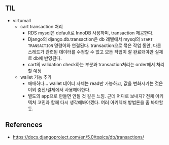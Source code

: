 ## TIL
- virtumall
    - cart transaction 처리
        - RDS mysql은 default로 InnoDB 사용하며, transaction 제공한다. 
        - Django의 django.db.transaction은 db 레벨에서 mysql의 `START TRANSACTION` 명령어와 연결된다. transaction으로 묶은 작업 동안, 다른 스레드가 관련된 데이터를 수정할 수 없고 모든 작업이 잘 완료돼야만 실제로 db에 반영된다. 
        - cart의 validation check하는 부분과 transaction처리는 order에서 처리할 예정
    - wallet 기능 추가
        - 애매하다... wallet 데이터 자체는 read만 가능하고, 값을 변화시키는 것은 이외 충전/결제에서 사용해야한다. 
        - 별도의 app으로 만들면 안될 것 같은 느낌. 근데 어디로 보내지? 전체 아키텍처 고민과 함께 다시 생각해봐야겠다. 여러 아키텍처 방법론을 좀 봐야할듯.

## References
- https://docs.djangoproject.com/en/5.0/topics/db/transactions/